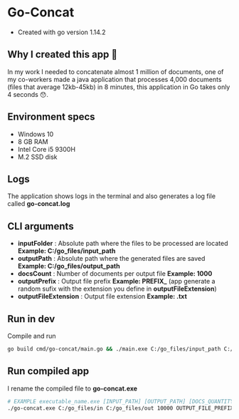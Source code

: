 # Go-Concat

- Created with go version 1.14.2

## Why I created this app 🤔

In my work I needed to concatenate almost 1 million of documents, one of my co-workers made a java application that processes 4,000 documents (files that average 12kb-45kb) in 8 minutes, this application in Go takes only 4 seconds 😯.

## Environment specs

- Windows 10
- 8 GB RAM
- Intel Core i5 9300H
- M.2 SSD disk

## Logs

The application shows logs in the terminal and also generates a log file called **go-concat.log**

## CLI arguments

- **inputFolder** : Absolute path where the files to be processed are located **Example: C:/go_files/input_path**
- **outputPath** : Absolute path where the generated files are saved **Example: C:/go_files/output_path**
- **docsCount** : Number of documents per output file **Example: 1000**
- **outputPrefix** : Output file prefix **Example: PREFIX_** (app generate a random sufix with the extension you define in **outputFileExtension**)
- **outputFileExtension** : Output file extension **Example: .txt**


## Run in dev

Compile and run

```bash
go build cmd/go-concat/main.go && ./main.exe C:/go_files/input_path C:/go_files/output_path 1000 OUTPUT_FILE_PREFIX_ .txt
```

## Run compiled app

I rename the compiled file to **go-concat.exe**

```bash
# EXAMPLE executable_name.exe [INPUT_PATH] [OUTPUT_PATH] [DOCS_QUANTITY] [OUTPUT_FILE_PREFIX] [OUTPUT_FILE_EXTENSION]
./go-concat.exe C:/go_files/in C:/go_files/out 10000 OUTPUT_FILE_PREFIX .txt
```
